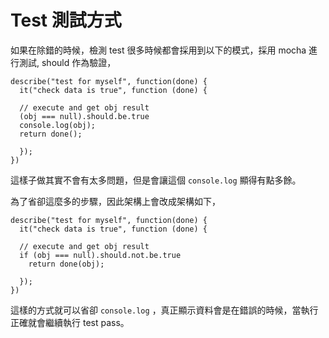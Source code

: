# Test 測試方式

如果在除錯的時候，檢測 test 很多時候都會採用到以下的模式，採用 mocha 進行測試, should 作為驗證，

```
describe("test for myself", function(done) {
  it("check data is true", function (done) {
  
  // execute and get obj result
  (obj === null).should.be.true
  console.log(obj);
  return done();

  }); 
})
```

這樣子做其實不會有太多問題，但是會讓這個 `console.log` 顯得有點多餘。

為了省卻這麼多的步驟，因此架構上會改成架構如下，

```
describe("test for myself", function(done) {
  it("check data is true", function (done) {
  
  // execute and get obj result
  if (obj === null).should.not.be.true
    return done(obj);

  }); 
})
```

這樣的方式就可以省卻 `console.log` ，真正顯示資料會是在錯誤的時候，當執行正確就會繼續執行 test pass。
